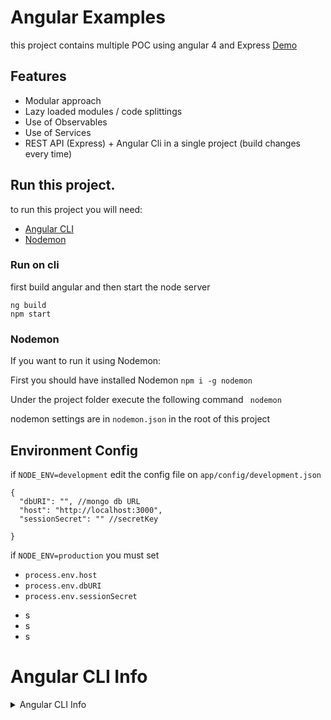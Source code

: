 # Angular Examples

this project contains multiple POC using angular 4 and Express
[Demo](https://angular-examples.herokuapp.com/hero/dashboard)
## Features
* Modular approach
* Lazy loaded modules / code splittings
* Use of Observables
* Use of Services
* REST API (Express) + Angular Cli in a single project (build changes every time)

## Run this project.
to run this project you will need:
 * [Angular CLI](https://github.com/angular/angular-cli)
 * [Nodemon](https://nodemon.io/)

### Run on cli 
first build angular and then start the node server
``` 
ng build
npm start
```
### Nodemon

If you want to run it using Nodemon:

First you should have installed Nodemon
```npm i -g nodemon ```

Under the project folder execute the following  command
``` nodemon```

nodemon settings are in `nodemon.json` in the root of this project

## Environment Config
if `NODE_ENV=development` edit the config file on `app/config/development.json`
```
{
  "dbURI": "", //mongo db URL
  "host": "http://localhost:3000",
  "sessionSecret": "" //secretKey

}
```
if `NODE_ENV=production` you must set
* `process.env.host`
* `process.env.dbURI`
* `process.env.sessionSecret`


- s
- s
- s

# Angular CLI Info
<details>
<summary>Angular CLI Info</summary>


This project was generated with [Angular CLI](https://github.com/angular/angular-cli) version 1.1.3.

## Development server

Run `ng serve` for a dev server. Navigate to `http://localhost:4200/`. The app will automatically reload if you change any of the source files.

## Code scaffolding

Run `ng generate component component-name` to generate a new component. You can also use `ng generate directive|pipe|service|class|module`.

## Build

Run `ng build` to build the project. The build artifacts will be stored in the `dist/` directory. Use the `-prod` flag for a production build.

## Running unit tests

Run `ng test` to execute the unit tests via [Karma](https://karma-runner.github.io).

## Running end-to-end tests

Run `ng e2e` to execute the end-to-end tests via [Protractor](http://www.protractortest.org/).
Before running the tests make sure you are serving the app via `ng serve`.

## Further help

To get more help on the Angular CLI use `ng help` or go check out the [Angular CLI README](https://github.com/angular/angular-cli/blob/master/README.md).
</details>